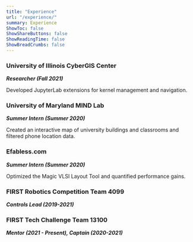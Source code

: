 ```yaml
---
title: "Experience"
url: "/experience/"
summary: Experience
ShowToc: false
ShowShareButtons: false
ShowReadingTime: false
ShowBreadCrumbs: false
---
```


### University of Illinois CyberGIS Center
***Researcher (Fall 2021)***

Developed JupyterLab extensions for kernel management and navigation.

### University of Maryland MIND Lab
***Summer Intern (Summer 2020)***

Created an interactive map of university buildings and classrooms and filtered phone location data.

### Efabless.com
***Summer Intern (Summer 2020)***

Optimized the Magic VLSI Layout Tool and quantified performance gains.

### FIRST Robotics Competition Team 4099
***Controls Lead (2019-2021)***

### FIRST Tech Challenge Team 13100
***Mentor (2021 - Present), Captain (2020-2021)***